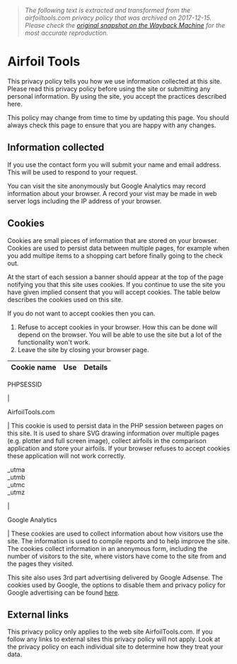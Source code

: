 > *The following text is extracted and transformed from the airfoiltools.com privacy policy that was archived on 2017-12-15. Please check the [original snapshot on the Wayback Machine](https://web.archive.org/web/20171215114406id_/http%3A//airfoiltools.com/site/privacy) for the most accurate reproduction.*

# Airfoil Tools

This privacy policy tells you how we use information collected at this site. Please read this privacy policy before using the site or submitting any personal information. By using the site, you accept the practices described here. 

This policy may change from time to time by updating this page. You should always check this page to ensure that you are happy with any changes. 

## Information collected

If you use the contact form you will submit your name and email address. This will be used to respond to your request. 

You can visit the site anonymously but Google Analytics may record information about your browser. A record your vist may be made in web server logs including the IP address of your browser. 

## Cookies

Cookies are small pieces of information that are stored on your browser. Cookies are used to persist data between multiple pages, for example when you add multipe items to a shopping cart before finally going to the check out. 

At the start of each session a banner should appear at the top of the page notifying you that this site uses cookies. If you continue to use the site you have given implied consent that you will accept cookies. The table below describes the cookies used on this site. 

If you do not want to accept cookies then you can. 

  1. Refuse to accept cookies in your browser. How this can be done will depend on the browser. You will be able to use the site but a lot of the functionality won't work.
  2. Leave the site by closing your browser page.

Cookie name | Use | Details  
---|---|---  
  
PHPSESSID

| 

AirfoilTools.com

| This cookie is used to persist data in the PHP session between pages on this site. It is used to share SVG drawing information over multiple pages (e.g. plotter and full screen image), collect airfoils in the comparison application and store your airfoils. If your browser refuses to accept cookies these application will not work correctly.   
  
_utma  
_utmb  
_utmc  
_utmz

| 

Google Analytics

| These cookies are used to collect information about how visitors use the site. The information is used to compile reports and to help improve the site. The cookies collect information in an anonymous form, including the number of visitors to the site, where vistors have come to the site from and the pages they visited.   
  
  
This site also uses 3rd part advertising delivered by Google Adsense. The cookies used by Google, the options to disable them and privacy policy for Google advertising can be found [here](https://web.archive.org/site/external?url=http%3A%2F%2Fwww.google.com%2Fpolicies%2Fprivacy%2Fads%2F). 

## External links

This privacy policy only applies to the web site AirfoilTools.com. If you follow any links to external sites this privacy policy will not apply. Look at the privacy policy on each individual site to determine how they treat your data. 
